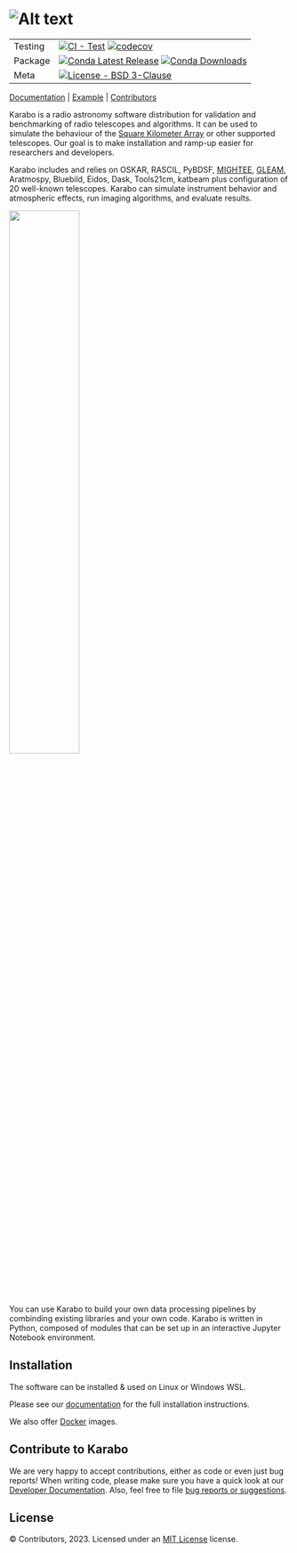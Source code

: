 ![Alt text](doc/src/_static/logo.png?raw=true "Karabo")
===========
| | |
| --- | --- |
| Testing | [![CI - Test](https://github.com/i4Ds/Karabo-Pipeline/actions/workflows/test.yml/badge.svg)](https://github.com/i4Ds/Karabo-Pipeline/actions/workflows/test.yml) [![codecov](https://codecov.io/gh/i4Ds/Karabo-Pipeline/graph/badge.svg?token=WU4IC2MOXV)](https://codecov.io/gh/i4Ds/Karabo-Pipeline) |
| Package | [![Conda Latest Release](https://anaconda.org/i4ds/karabo-pipeline/badges/version.svg)](https://anaconda.org/i4ds/karabo-pipeline) [![Conda Downloads](https://anaconda.org/i4ds/karabo-pipeline/badges/downloads.svg)](https://anaconda.org/i4ds/karabo-pipeline) |
| Meta | [![License - BSD 3-Clause](https://anaconda.org/i4ds/karabo-pipeline/badges/license.svg)](https://github.com/i4Ds/Karabo-Pipeline/blob/main/LICENSE) |

[Documentation](https://i4ds.github.io/Karabo-Pipeline/) |
[Example](karabo/examples/source_detection.ipynb) |
[Contributors](CONTRIBUTORS.md)

Karabo is a radio astronomy software distribution for validation and benchmarking of radio telescopes and algorithms. It can be used to simulate the behaviour of the [Square Kilometer Array](https://www.skatelescope.org/the-ska-project/) or other supported telescopes. Our goal is to make installation and ramp-up easier for researchers and developers.

Karabo includes and relies on OSKAR, RASCIL, PyBDSF, [MIGHTEE](https://arxiv.org/abs/2211.05741), [GLEAM](https://www.mwatelescope.org/science/galactic-science/gleam/), Aratmospy, Bluebild, Eidos, Dask, Tools21cm, katbeam plus configuration of 20 well-known telescopes. Karabo can simulate instrument behavior and atmospheric effects, run imaging algorithms, and evaluate results.

<img src="https://github.com/i4Ds/Karabo-Pipeline/assets/4119188/1b5086c4-9df7-4732-a832-89fdbd8abba9" width="50%" />

You can use Karabo to build your own data processing pipelines by combinding existing libraries and your own code. Karabo is written in Python, composed of modules that can be set up in an interactive Jupyter Notebook environment.

Installation
------------

The software can be installed & used on Linux or Windows WSL.

Please see our [documentation](https://i4ds.github.io/Karabo-Pipeline/installation_user.html) 
for the full installation instructions.

We also offer [Docker](https://i4ds.github.io/Karabo-Pipeline/container.html) images.

Contribute to Karabo
---------------------
We are very happy to accept contributions, either as code or even just bug reports! When writing code,
please make sure you have a quick look at our [Developer Documentation](https://i4ds.github.io/Karabo-Pipeline/development.html).
Also, feel free to file [bug reports or suggestions](https://github.com/i4Ds/Karabo-Pipeline/issues).

License
-------
© Contributors, 2023. Licensed under an [MIT License](https://github.com/i4Ds/Karabo-Pipeline/blob/main/LICENSE) license.

